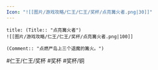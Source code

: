 ```yaml
---
Icon: "![[图片/游戏攻略/仁王/仁王/奖杯/点亮篝火者.png|30]]"
---
```

```ad-common-bronze-trophy
title: (Title:: "点亮篝火者")
![[图片/游戏攻略/仁王/仁王/奖杯/点亮篝火者.png|100]]

(Comment:: "点燃严岛上三个退魔的篝火。")
```

#仁王/仁王/奖杯 #奖杯 #奖杯/铜
